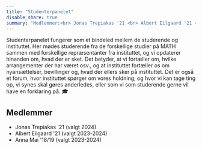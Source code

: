 ```yaml
---
title: "Studenterpanelet"
disable_share: true
summary: "Medlemmer:<br> Jonas Trepiakas '21 <br> Albert Eilgaard '21 <br> Anna Mai '18/19"
---
```


Studenterpanelet fungerer som et bindeled mellem de studerende og instituttet. Her mødes studerende fra de forskellige studier på MATH sammen med forskellige repræsentanter fra instituttet, og vi opdaterer hinanden om, hvad der er sket. Det betyder, at vi fortæller om, hvilke arrangementer der har været osv., og at instituttet fortæller os om nyansættelser, bevillinger og, hvad der ellers sker på instituttet. Det er også et forum, hvor instituttet spørger om vores holdning, og hvor vi kan tage ting op, vi synes skal gøres anderledes, eller som vi som studerende gerne vil have en forklaring på. 🎓

## Medlemmer

- Jonas Trepiakas '21 (valgt 2024)
- Albert Eilgaard '21 (valgt 2023-2024)
- Anna Mai '18/19 (valgt 2023-2024)
